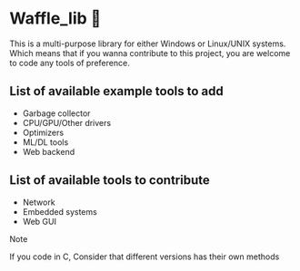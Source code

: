 # Waffle_lib :waffle:

This is a multi-purpose library for either Windows or Linux/UNIX systems.
Which means that if you wanna contribute to this project, you are welcome to code any tools of preference.

## List of available example tools to add

- Garbage collector
- CPU/GPU/Other drivers
- Optimizers 
- ML/DL tools
- Web backend

## List of available tools to contribute

- Network
- Embedded systems
- Web GUI


> [!NOTE]
> If you code in C,
> Consider that different versions has their own methods

